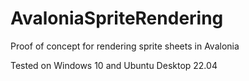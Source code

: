 # AvaloniaSpriteRendering
Proof of concept for rendering sprite sheets in Avalonia

Tested on Windows 10 and Ubuntu Desktop 22.04